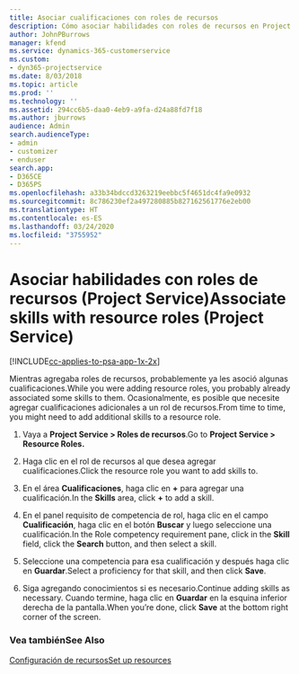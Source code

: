 ```yaml
---
title: Asociar cualificaciones con roles de recursos
description: Cómo asociar habilidades con roles de recursos en Project Service
author: JohnPBurrows
manager: kfend
ms.service: dynamics-365-customerservice
ms.custom:
- dyn365-projectservice
ms.date: 8/03/2018
ms.topic: article
ms.prod: ''
ms.technology: ''
ms.assetid: 294cc6b5-daa0-4eb9-a9fa-d24a88fd7f18
ms.author: jburrows
audience: Admin
search.audienceType:
- admin
- customizer
- enduser
search.app:
- D365CE
- D365PS
ms.openlocfilehash: a33b34bdccd3263219eebbc5f4651dc4fa9e0932
ms.sourcegitcommit: 8c786230ef2a497280885b827162561776e2eb00
ms.translationtype: HT
ms.contentlocale: es-ES
ms.lasthandoff: 03/24/2020
ms.locfileid: "3755952"
---
```

# <a name="associate-skills-with-resource-roles-project-service"></a><span data-ttu-id="a25b0-103">Asociar habilidades con roles de recursos (Project Service)</span><span class="sxs-lookup"><span data-stu-id="a25b0-103">Associate skills with resource roles (Project Service)</span></span>

[!INCLUDE[cc-applies-to-psa-app-1x-2x](../includes/cc-applies-to-psa-app-1x-2x.md)]

<span data-ttu-id="a25b0-104">Mientras agregaba roles de recursos, probablemente ya les asoció algunas cualificaciones.</span><span class="sxs-lookup"><span data-stu-id="a25b0-104">While you were adding resource roles, you probably already associated some skills to them.</span></span> <span data-ttu-id="a25b0-105">Ocasionalmente, es posible que necesite agregar cualificaciones adicionales a un rol de recursos.</span><span class="sxs-lookup"><span data-stu-id="a25b0-105">From time to time, you might need to add additional skills to a resource role.</span></span>  
  
1.  <span data-ttu-id="a25b0-106">Vaya a **Project Service > Roles de recursos**.</span><span class="sxs-lookup"><span data-stu-id="a25b0-106">Go to **Project Service > Resource Roles.**</span></span>  
  
2.  <span data-ttu-id="a25b0-107">Haga clic en el rol de recursos al que desea agregar cualificaciones.</span><span class="sxs-lookup"><span data-stu-id="a25b0-107">Click the resource role you want to add skills to.</span></span>  
  
3.  <span data-ttu-id="a25b0-108">En el área **Cualificaciones**, haga clic en **+** para agregar una cualificación.</span><span class="sxs-lookup"><span data-stu-id="a25b0-108">In the **Skills** area, click **+** to add a skill.</span></span>  
  
4.  <span data-ttu-id="a25b0-109">En el panel requisito de competencia de rol, haga clic en el campo **Cualificación**, haga clic en el botón **Buscar** y luego seleccione una cualificación.</span><span class="sxs-lookup"><span data-stu-id="a25b0-109">In the Role competency requirement pane, click in the **Skill** field, click the **Search** button,  and then select a skill.</span></span>  
  
5.  <span data-ttu-id="a25b0-110">Seleccione una competencia para esa cualificación y después haga clic en **Guardar**.</span><span class="sxs-lookup"><span data-stu-id="a25b0-110">Select a proficiency for that skill, and then click **Save**.</span></span>  
  
6.  <span data-ttu-id="a25b0-111">Siga agregando conocimientos si es necesario.</span><span class="sxs-lookup"><span data-stu-id="a25b0-111">Continue adding skills as necessary.</span></span> <span data-ttu-id="a25b0-112">Cuando termine, haga clic en **Guardar** en la esquina inferior derecha de la pantalla.</span><span class="sxs-lookup"><span data-stu-id="a25b0-112">When you’re done, click **Save** at the bottom right corner of the screen.</span></span>  
  
### <a name="see-also"></a><span data-ttu-id="a25b0-113">Vea también</span><span class="sxs-lookup"><span data-stu-id="a25b0-113">See Also</span></span>  
 [<span data-ttu-id="a25b0-114">Configuración de recursos</span><span class="sxs-lookup"><span data-stu-id="a25b0-114">Set up resources</span></span>](../project-service/set-up-resources.md)
